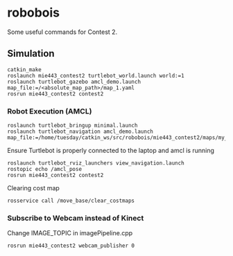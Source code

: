 # robobois
Some useful commands for Contest 2.

## Simulation
```
catkin_make
roslaunch mie443_contest2 turtlebot_world.launch world:=1
roslaunch turtlebot_gazebo amcl_demo.launch map_file:=/<absolute_map_path>/map_1.yaml
rosrun mie443_contest2 contest2
```

### Robot Execution (AMCL)
```
roslaunch turtlebot_bringup minimal.launch
roslaunch turtlebot_navigation amcl_demo.launch map_file:=/home/tuesday/catkin_ws/src/robobois/mie443_contest2/maps/my_map.yaml
```

Ensure Turtlebot is properly connected to the laptop and amcl is running
```
roslaunch turtlebot_rviz_launchers view_navigation.launch
rostopic echo /amcl_pose 
rosrun mie443_contest2 contest2
```

Clearing cost map
```
rosservice call /move_base/clear_costmaps
```

### Subscribe to Webcam instead of Kinect
Change IMAGE_TOPIC in imagePipeline.cpp

```
rosrun mie443_contest2 webcam_publisher 0
```
